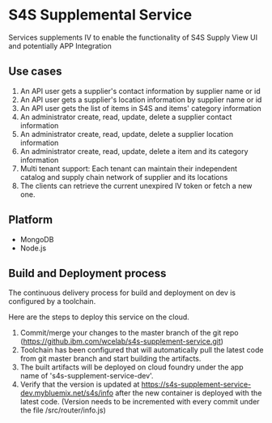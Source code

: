 # S4S Supplemental Service

Services supplements IV to enable the functionality of S4S Supply View UI and potentially APP Integration

## Use cases

1. An API user gets a supplier's contact information by supplier name or id
2. An API user gets a supplier's location information by supplier name or id
3. An API user gets the list of items in S4S and items' category information
4. An administrator create, read, update, delete a supplier contact information
5. An administrator create, read, update, delete a supplier location information
6. An administrator create, read, update, delete a item and its category information
7. Multi tenant support: Each tenant can maintain their independent catalog and supply chain network of supplier and its locations
8. The clients can retrieve the current unexpired IV token or fetch a new one.

## Platform

- MongoDB
- Node.js

## Build and Deployment  process

The continuous delivery process for build and deployment on dev is configured by a toolchain.

Here are the steps to deploy this service on the cloud.

1. Commit/merge your changes to the master branch of the git repo (https://github.ibm.com/wcelab/s4s-supplement-service.git)
2. Toolchain has been configured that will automatically pull the latest code from git master branch and start building the artifacts.
3. The built artifacts will be deployed on cloud foundry under the app name of 's4s-supplement-service-dev'.
4. Verify that the version is updated at https://s4s-supplement-service-dev.mybluemix.net/s4s/info after the new container is deployed with the latest code. (Version needs to be incremented with every commit under the file /src/router/info.js)
